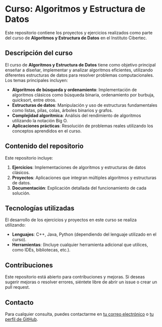 # Curso: Algoritmos y Estructura de Datos

Este repositorio contiene los proyectos y ejercicios realizados como parte del curso de **Algoritmos y Estructura de Datos** en el Instituto Cibertec.

## Descripción del curso

El curso de **Algoritmos y Estructura de Datos** tiene como objetivo principal enseñar a diseñar, implementar y analizar algoritmos eficientes, utilizando diferentes estructuras de datos para resolver problemas computacionales. Los temas principales incluyen:

- **Algoritmos de búsqueda y ordenamiento**: Implementación de algoritmos clásicos como búsqueda binaria, ordenamiento por burbuja, quicksort, entre otros.
- **Estructuras de datos**: Manipulación y uso de estructuras fundamentales como listas, pilas, colas, árboles binarios y grafos.
- **Complejidad algorítmica**: Análisis del rendimiento de algoritmos utilizando la notación Big O.
- **Aplicaciones prácticas**: Resolución de problemas reales utilizando los conceptos aprendidos en el curso.

## Contenido del repositorio

Este repositorio incluye:

1. **Ejercicios**: Implementaciones de algoritmos y estructuras de datos clásicos.
2. **Proyectos**: Aplicaciones que integran múltiples algoritmos y estructuras de datos.
3. **Documentación**: Explicación detallada del funcionamiento de cada solución.

## Tecnologías utilizadas

El desarrollo de los ejercicios y proyectos en este curso se realiza utilizando:

- **Lenguajes**: C++, Java, Python (dependiendo del lenguaje utilizado en el curso).
- **Herramientas**: (Incluye cualquier herramienta adicional que utilices, como IDEs, bibliotecas, etc.).

## Contribuciones

Este repositorio está abierto para contribuciones y mejoras. Si deseas sugerir mejoras o resolver errores, siéntete libre de abrir un issue o crear un pull request.

## Contacto

Para cualquier consulta, puedes contactarme en [tu correo electrónico](mailto:tuemail@example.com) o [tu perfil de GitHub](https://github.com/tuusuario).

